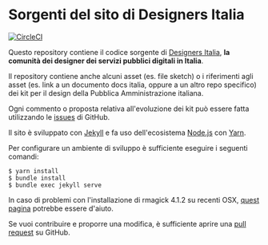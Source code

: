 # Sorgenti del sito di Designers Italia

[![CircleCI](https://circleci.com/gh/italia/designers.italia.it.svg?style=svg)](https://circleci.com/gh/italia/designers.italia.it)

Questo repository contiene il codice sorgente di [Designers Italia](https://designers.italia.it), **la comunità dei designer dei servizi pubblici digitali in Italia**.

Il repository contiene anche alcuni asset (es. file sketch) o i riferimenti agli asset (es. link a un documento docs italia, oppure a un altro repo specifico) dei kit per il design della Pubblica Amministrazione italiana.

Ogni commento o proposta relativa all'evoluzione dei kit può essere fatta utilizzando le [issues](https://github.com/italia/designers.italia.it/issues) di GitHub.

Il sito è sviluppato con [Jekyll](https://jekyllrb.com/) e fa uso dell'ecosistema [Node.js](https://nodejs.org/it/) con [Yarn](https://yarnpkg.com/lang/en/).

Per configurare un ambiente di sviluppo è sufficiente eseguire i seguenti comandi:

    $ yarn install
    $ bundle install
    $ bundle exec jekyll serve

In caso di problemi con l'installazione di rmagick 4.1.2 su recenti OSX, [quest pagina](https://stackoverflow.com/questions/41647979/imagemagick-7-with-rmagick-2-16-on-macos-sierra-cant-find-magickwand-h) potrebbe essere d'aiuto.

Se vuoi contribuire e proporre una modifica, è sufficiente aprire una [pull request](https://github.com/italia/designers.italia.it/pulls) su GitHub.
